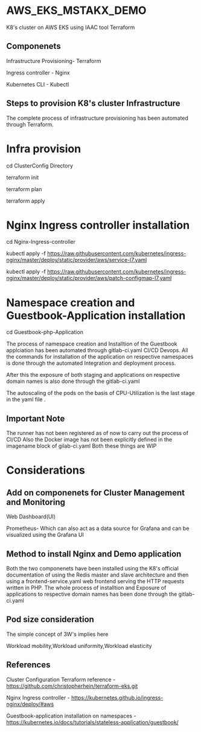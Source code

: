 # AWS_EKS_MSTAKX_DEMO
K8's cluster on AWS EKS using IAAC tool Terraform

## Componenets
Infrastructure Provisioning- Terraform

Ingress controller - Nginx

Kubernetes CLI - Kubectl

## Steps to provision K8's cluster Infrastructure
The complete process of infrastructure provisioning has been automated through Terraform.
# Infra provision
cd ClusterConfig Directory 

terraform init

terraform plan

terraform apply

# Nginx Ingress controller installation
cd Nginx-Ingress-controller

kubectl apply -f https://raw.githubusercontent.com/kubernetes/ingress-nginx/master/deploy/static/provider/aws/service-l7.yaml

kubectl apply -f https://raw.githubusercontent.com/kubernetes/ingress-nginx/master/deploy/static/provider/aws/patch-configmap-l7.yaml

# Namespace creation and Guestbook-Application installation
cd Guestbook-php-Application

The process of namespace creation and Installtion of the Guestbook applciation has been automated through gitlab-ci.yaml CI/CD Devops.
All the commands for installation of the application on respective namespaces is done through the automated Integration and deployment process.

After this the exposure of both staging and applications  on respective domain names is also done through the gitlab-ci.yaml

The autoscaling of the pods on the basis of CPU-Utilization is the last stage in the yaml file .

## Important Note
The runner has not been registered as of now to carry out the process of CI/CD 
Also the Docker image has not been explicitly defined in the imagename block of gilab-ci.yaml
Both these things are WIP

# Considerations
## Add on componenets for Cluster Management and Monitoring
Web Dashboard(UI)

Prometheus- Which can also act as a data source for Grafana and can be visualized using the Grafana UI

## Method to install Nginx and Demo application
Both the two componenets have been installed using the K8's official documentation of using the Redis master and slave architecture and then using a frontend-service.yaml web frontend serving the HTTP requests written in PHP.
The whole process of installtion and Exposure of applications to respective domain names has been done through the gitlab-ci.yaml

## Pod size consideration
The simple concept of 3W's implies here

Workload mobility,Workload uniformity,Workload elasticity


## References 
Cluster Configuration Terraform reference - https://github.com/christopherhein/terraform-eks.git

Nginx Ingress controller - https://kubernetes.github.io/ingress-nginx/deploy/#aws

Guestbook-application installation on namespaces - https://kubernetes.io/docs/tutorials/stateless-application/guestbook/


